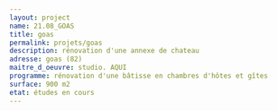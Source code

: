 ```yaml
---
layout: project
name: 21.08_GOAS
title: goas
permalink: projets/goas
description: rénovation d'une annexe de chateau
adresse: goas (82)
maitre_d_oeuvre: studio. AQUI
programme: rénovation d'une bâtisse en chambres d'hôtes et gîtes
surface: 900 m2
etat: études en cours
---
```


